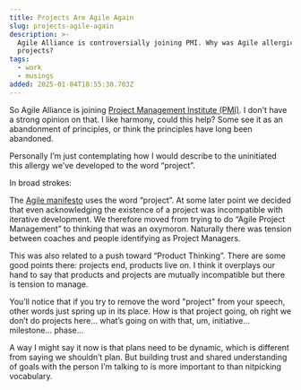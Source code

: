 ```yaml
---
title: Projects Are Agile Again
slug: projects-agile-again
description: >-
  Agile Alliance is controversially joining PMI. Why was Agile allergic to
  projects?
tags:
  - work
  - musings
added: 2025-01-04T18:55:30.703Z
---
```


So Agile Alliance is joining [Project Management Institute (PMI)](https://www.agilealliance.org/agile-alliance-joins-project-management-institute-pmi/). I don't have a strong opinion on that. I like harmony, could this help? Some see it as an abandonment of principles, or think the principles have long been abandoned.

Personally I’m just contemplating how I would describe to the uninitiated this allergy we’ve developed to the word “project”.

In broad strokes:

The [Agile manifesto](https://agilemanifesto.org/principles.html) uses the word “project”. At some later point we decided that even acknowledging the existence of a project was incompatible with iterative development. We therefore moved from trying to do “Agile Project Management” to thinking that was an oxymoron. Naturally there was tension between coaches and people identifying as Project Managers.

This was also related to a push toward “Product Thinking”. There are some good points there: projects end, products live on. I think it overplays our hand to say that products and projects are mutually incompatible but there is tension to manage.

You’ll notice that if you try to remove the word "project" from your speech, other words just spring up in its place. How is that project going, oh right we don’t do projects here… what’s going on with that, um, initiative… milestone… phase…

A way I might say it now is that plans need to be dynamic, which is different from saying we shouldn’t plan. But building trust and shared understanding of goals with the person I’m talking to is more important to than nitpicking vocabulary.
